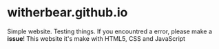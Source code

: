 # witherbear.github.io
Simple website. Testing things.
If you encountred a error, please make a **issue**!
This website it's make with HTML5, CSS and JavaScript
